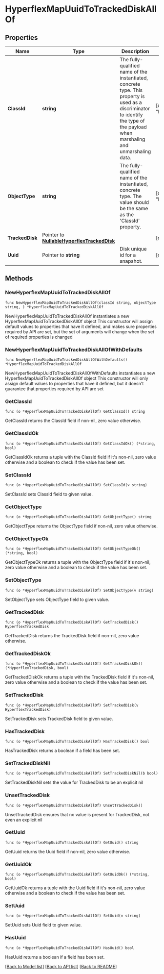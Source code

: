 # HyperflexMapUuidToTrackedDiskAllOf

## Properties

Name | Type | Description | Notes
------------ | ------------- | ------------- | -------------
**ClassId** | **string** | The fully-qualified name of the instantiated, concrete type. This property is used as a discriminator to identify the type of the payload when marshaling and unmarshaling data. | [default to "hyperflex.MapUuidToTrackedDisk"]
**ObjectType** | **string** | The fully-qualified name of the instantiated, concrete type. The value should be the same as the &#39;ClassId&#39; property. | [default to "hyperflex.MapUuidToTrackedDisk"]
**TrackedDisk** | Pointer to [**NullableHyperflexTrackedDisk**](HyperflexTrackedDisk.md) |  | [optional] 
**Uuid** | Pointer to **string** | Disk unique id for a snapshot. | [optional] [readonly] 

## Methods

### NewHyperflexMapUuidToTrackedDiskAllOf

`func NewHyperflexMapUuidToTrackedDiskAllOf(classId string, objectType string, ) *HyperflexMapUuidToTrackedDiskAllOf`

NewHyperflexMapUuidToTrackedDiskAllOf instantiates a new HyperflexMapUuidToTrackedDiskAllOf object
This constructor will assign default values to properties that have it defined,
and makes sure properties required by API are set, but the set of arguments
will change when the set of required properties is changed

### NewHyperflexMapUuidToTrackedDiskAllOfWithDefaults

`func NewHyperflexMapUuidToTrackedDiskAllOfWithDefaults() *HyperflexMapUuidToTrackedDiskAllOf`

NewHyperflexMapUuidToTrackedDiskAllOfWithDefaults instantiates a new HyperflexMapUuidToTrackedDiskAllOf object
This constructor will only assign default values to properties that have it defined,
but it doesn't guarantee that properties required by API are set

### GetClassId

`func (o *HyperflexMapUuidToTrackedDiskAllOf) GetClassId() string`

GetClassId returns the ClassId field if non-nil, zero value otherwise.

### GetClassIdOk

`func (o *HyperflexMapUuidToTrackedDiskAllOf) GetClassIdOk() (*string, bool)`

GetClassIdOk returns a tuple with the ClassId field if it's non-nil, zero value otherwise
and a boolean to check if the value has been set.

### SetClassId

`func (o *HyperflexMapUuidToTrackedDiskAllOf) SetClassId(v string)`

SetClassId sets ClassId field to given value.


### GetObjectType

`func (o *HyperflexMapUuidToTrackedDiskAllOf) GetObjectType() string`

GetObjectType returns the ObjectType field if non-nil, zero value otherwise.

### GetObjectTypeOk

`func (o *HyperflexMapUuidToTrackedDiskAllOf) GetObjectTypeOk() (*string, bool)`

GetObjectTypeOk returns a tuple with the ObjectType field if it's non-nil, zero value otherwise
and a boolean to check if the value has been set.

### SetObjectType

`func (o *HyperflexMapUuidToTrackedDiskAllOf) SetObjectType(v string)`

SetObjectType sets ObjectType field to given value.


### GetTrackedDisk

`func (o *HyperflexMapUuidToTrackedDiskAllOf) GetTrackedDisk() HyperflexTrackedDisk`

GetTrackedDisk returns the TrackedDisk field if non-nil, zero value otherwise.

### GetTrackedDiskOk

`func (o *HyperflexMapUuidToTrackedDiskAllOf) GetTrackedDiskOk() (*HyperflexTrackedDisk, bool)`

GetTrackedDiskOk returns a tuple with the TrackedDisk field if it's non-nil, zero value otherwise
and a boolean to check if the value has been set.

### SetTrackedDisk

`func (o *HyperflexMapUuidToTrackedDiskAllOf) SetTrackedDisk(v HyperflexTrackedDisk)`

SetTrackedDisk sets TrackedDisk field to given value.

### HasTrackedDisk

`func (o *HyperflexMapUuidToTrackedDiskAllOf) HasTrackedDisk() bool`

HasTrackedDisk returns a boolean if a field has been set.

### SetTrackedDiskNil

`func (o *HyperflexMapUuidToTrackedDiskAllOf) SetTrackedDiskNil(b bool)`

 SetTrackedDiskNil sets the value for TrackedDisk to be an explicit nil

### UnsetTrackedDisk
`func (o *HyperflexMapUuidToTrackedDiskAllOf) UnsetTrackedDisk()`

UnsetTrackedDisk ensures that no value is present for TrackedDisk, not even an explicit nil
### GetUuid

`func (o *HyperflexMapUuidToTrackedDiskAllOf) GetUuid() string`

GetUuid returns the Uuid field if non-nil, zero value otherwise.

### GetUuidOk

`func (o *HyperflexMapUuidToTrackedDiskAllOf) GetUuidOk() (*string, bool)`

GetUuidOk returns a tuple with the Uuid field if it's non-nil, zero value otherwise
and a boolean to check if the value has been set.

### SetUuid

`func (o *HyperflexMapUuidToTrackedDiskAllOf) SetUuid(v string)`

SetUuid sets Uuid field to given value.

### HasUuid

`func (o *HyperflexMapUuidToTrackedDiskAllOf) HasUuid() bool`

HasUuid returns a boolean if a field has been set.


[[Back to Model list]](../README.md#documentation-for-models) [[Back to API list]](../README.md#documentation-for-api-endpoints) [[Back to README]](../README.md)


